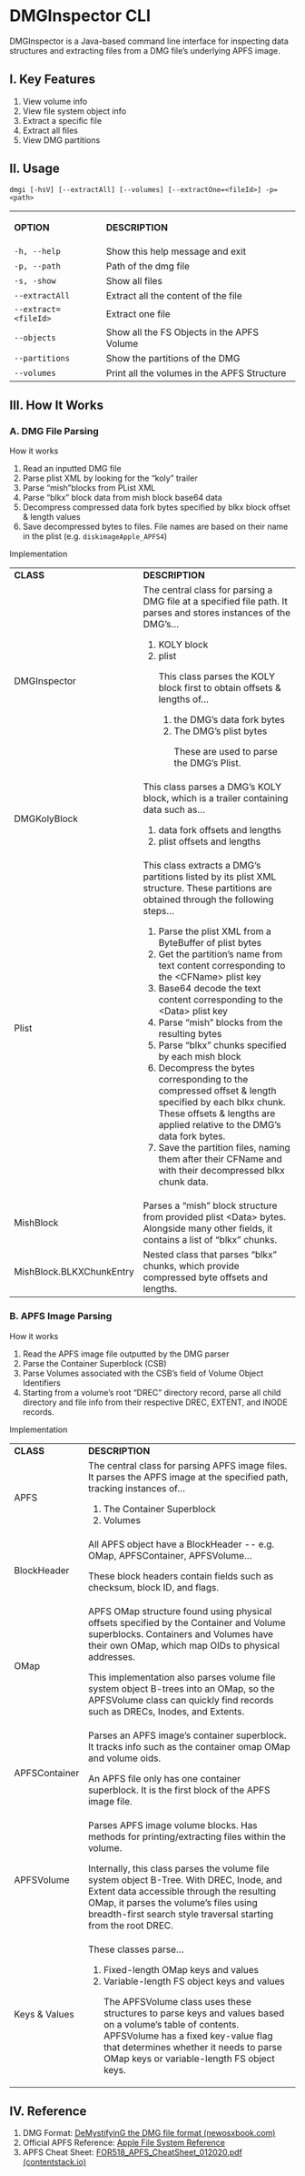 # DMGInspector CLI

DMGInspector is a Java-based command line interface for inspecting data structures and extracting files from a DMG
file’s underlying APFS image.

## I. Key Features

1. View volume info
2. View file system object info
3. Extract a specific file
4. Extract all files
5. View DMG partitions

## II. Usage

```
dmgi [-hsV] [--extractAll] [--volumes] [--extractOne=<fileId>] -p=<path>
```

<table>
  <tr>
   <td>

<strong>OPTION</strong>
   </td>
   <td><strong>DESCRIPTION</strong>
   </td>
  </tr>
  <tr>
   <td><code>-h, --help</code>
   </td>
   <td>Show this help message and exit
   </td>
  </tr>
  <tr>
   <td><code>-p, --path </code>
   </td>
   <td>Path of the dmg file
   </td>
  </tr>
  <tr>
   <td><code>-s, -show</code>
   </td>
   <td>Show all files
   </td>
  </tr>
  <tr>
   <td><code>--extractAll</code>
   </td>
   <td>Extract all the content of the file
   </td>
  </tr>
  <tr>
   <td><code>--extract=&lt;fileId></code>
   </td>
   <td>Extract one file
   </td>
  </tr>
  <tr>
   <td><code>--objects</code>
   </td>
   <td>Show all the FS Objects in the APFS Volume
   </td>
  </tr>  
<tr>
   <td><code>--partitions</code>
   </td>
   <td>Show the partitions of the DMG
   </td>
  </tr>
  <tr>
   <td><code>--volumes</code>
   </td>
   <td>Print all the volumes in the APFS Structure
   </td>
  </tr>
</table>

##    

## III. How It Works

### A. DMG File Parsing

How it works

1. Read an inputted DMG file
2. Parse plist XML by looking for the “koly” trailer
3. Parse “mish”blocks from PList XML
4. Parse “blkx” block data from mish block base64 data
5. Decompress compressed data fork bytes specified by blkx block offset & length values
6. Save decompressed bytes to files. File names are based on their name in the plist (e.g. `diskimageApple_APFS4`)

Implementation


<table>
  <tr>
   <td><strong>CLASS</strong>
   </td>
   <td><strong>DESCRIPTION</strong>
   </td>
  </tr>
  <tr>
   <td>DMGInspector
   </td>
   <td>The central class for parsing a DMG file at a specified file path. It parses and stores instances of the DMG’s…
<ol>

<li>KOLY block 

<li>plist

<p>
This class parses the KOLY block first to obtain offsets & lengths of…
<ol>

<li>the DMG’s data fork bytes

<li>The DMG’s plist bytes

<p>
These are used to parse the DMG’s Plist.
</li>
</ol>
</li>
</ol>
   </td>
  </tr>
  <tr>
   <td>DMGKolyBlock
   </td>
   <td>This class parses a DMG’s KOLY block, which is a trailer containing data such as…
<ol>

<li>data fork offsets and lengths

<li>plist offsets and lengths
</li>
</ol>
   </td>
  </tr>
  <tr>
   <td>Plist
   </td>
   <td>This class extracts a DMG’s partitions listed by its plist XML structure. These partitions are obtained through the following steps…
<ol>

<li>Parse the plist XML from a ByteBuffer of plist bytes

<li>Get the partition’s name from text content corresponding to the &lt;CFName> plist key

<li>Base64 decode the text content corresponding to the &lt;Data> plist key

<li>Parse “mish” blocks from the resulting bytes

<li>Parse “blkx” chunks specified by each mish block

<li>Decompress the bytes corresponding to the compressed offset & length specified by each blkx chunk. These offsets & lengths are applied relative to the DMG’s data fork bytes.

<li>Save the partition files, naming them after their CFName and with their decompressed blkx chunk data.
</li>
</ol>
   </td>
  </tr>
  <tr>
   <td>MishBlock
   </td>
   <td>Parses a “mish” block structure from provided plist &lt;Data> bytes. Alongside many other fields, it contains a list of “blkx” chunks.
   </td>
  </tr>
  <tr>
   <td>MishBlock.BLKXChunkEntry
   </td>
   <td>Nested class that parses “blkx” chunks, which provide compressed byte offsets and lengths.
   </td>
  </tr>
</table>

### B. APFS Image Parsing

How it works

1. Read the APFS image file outputted by the DMG parser
2. Parse the Container Superblock (CSB)
3. Parse Volumes associated with the CSB’s field of Volume Object Identifiers
4. Starting from a volume’s root “DREC” directory record, parse all child directory and file info from their respective
   DREC, EXTENT, and INODE records.

Implementation


<table>
  <tr>
   <td><strong>CLASS</strong>
   </td>
   <td><strong>DESCRIPTION</strong>
   </td>
  </tr>
  <tr>
   <td>APFS
   </td>
   <td>The central class for parsing APFS image files. It parses the APFS image at the specified path, tracking instances of…
<ol>

<li>The Container Superblock

<li>Volumes
</li>
</ol>
   </td>
  </tr>
  <tr>
   <td>BlockHeader
   </td>
   <td>All APFS object have a BlockHeader -- e.g. OMap, APFSContainer, APFSVolume…
<p>
These block headers contain fields such as checksum, block ID, and flags.
   </td>
  </tr>
  <tr>
   <td>OMap
   </td>
   <td>APFS OMap structure found using physical offsets specified by the Container and Volume superblocks. Containers and Volumes have their own OMap, which map OIDs to physical addresses. 
<p>
This implementation also parses volume file system object B-trees into an OMap, so the APFSVolume class can quickly find records such as DRECs, Inodes, and Extents.
   </td>
  </tr>
  <tr>
   <td>APFSContainer
   </td>
   <td>Parses an APFS image’s container superblock. It tracks info such as the container omap OMap and volume oids.
<p>
An APFS file only has one container superblock. It is the first block of the APFS image file.
   </td>
  </tr>
  <tr>
   <td>APFSVolume
   </td>
   <td>Parses APFS image volume blocks. Has methods for printing/extracting files within the volume.
<p>
Internally, this class parses the volume file system object B-Tree. With DREC, Inode, and Extent data accessible through the resulting OMap, it parses the volume’s files using breadth-first search style traversal starting from the root DREC. 
   </td>
  </tr>
  <tr>
   <td>Keys & Values
   </td>
   <td>These classes parse…
<ol>

<li>Fixed-length OMap keys and values

<li>Variable-length FS object keys and values

<p>
The APFSVolume class uses these structures to parse keys and values based on a volume’s table of contents. APFSVolume has a fixed key-value flag that determines whether it needs to parse OMap keys or variable-length FS object keys.
</li>
</ol>
   </td>
  </tr>
</table>

## IV. Reference

1. DMG Format: [DeMystifyinG the DMG file format (newosxbook.com)](http://newosxbook.com/DMG.html)
2. Official APFS
   Reference: [Apple File System Reference](https://developer.apple.com/support/downloads/Apple-File-System-Reference.pdf)
3. APFS Cheat
   Sheet: [FOR518_APFS_CheatSheet_012020.pdf (contentstack.io)](https://assets.contentstack.io/v3/assets/blt36c2e63521272fdc/blt61c336e02577e733/5eb0940e248a28605479ccf0/FOR518_APFS_CheatSheet_012020.pdf)